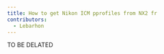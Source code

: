 ```yaml
---
title: How to get Nikon ICM pprofiles from NX2 fr
contributors:
  - Lebarhon
---
```


TO BE DELATED
